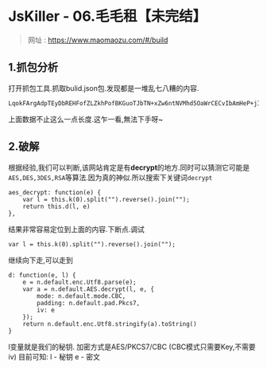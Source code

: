 # JsKiller - 06.毛毛租【未完结】

> 网址 : https://www.maomaozu.com/#/build


## 1.抓包分析
打开抓包工具.抓取bulid.json包.发现都是一堆乱七八糟的内容.

	LqokFArgAdpTEyDbREHFofZLZkhPofBKGuoTJbTN+xZw6ntNVMhd5OaWrCECvIbAmHeP+jIC1ZrjOY7QaxyWSIXitOcJlZ90drOZVrPOm66RHtLUi2G7yysTqQD/Ys1iqiF3CpNfVpHv7njPvMGNSWj/uR7RKrcrHqUN6+nwSgOpCMcYS5KAOEfRpYDnUP3fyo9LEXwuvbj4omkoOFhmPnz4Eux
上面数据不止这么一点长度.这乍一看,無法下手呀~

## 2.破解
根据经验,我们可以判断,该网站肯定是有**decrypt**的地方.同时可以猜测它可能是 `AES,DES,3DES,RSA`等算法.因为真的神似.所以搜索下关键词`decrypt`

	aes_decrypt: function(e) {
		var l = this.k(0).split("").reverse().join("");
		return this.d(l, e)
	},
结果非常容易定位到上面的内容.下断点.调试

	var l = this.k(0).split("").reverse().join("");



继续向下走,可以走到

    d: function(e, l) {
        e = n.default.enc.Utf8.parse(e);
        var a = n.default.AES.decrypt(l, e, {
            mode: n.default.mode.CBC,
            padding: n.default.pad.Pkcs7,
            iv: e
        });
        return n.default.enc.Utf8.stringify(a).toString()
    }

l变量就是我们的秘钥. 加密方式是AES/PKCS7/CBC (CBC模式只需要Key,不需要iv)
目前可知:
l - 秘钥
e - 密文



